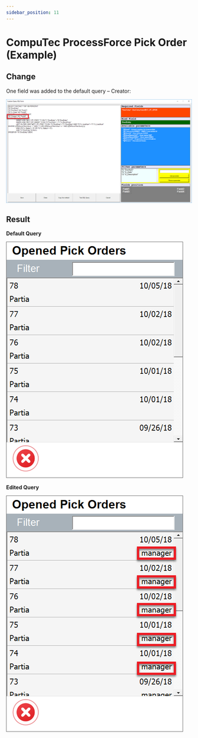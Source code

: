 ```yaml
---
sidebar_position: 11
---
```


# CompuTec ProcessForce Pick Order (Example)

## Change

One field was added to the default query – Creator:

![Batch Serial Info](./media/batches-serials-11.png)

## Result

**Default Query**

![Opened Picked Orders Default Query](./media/opened-picked-orders-default.png)

**Edited Query**

![Opened Picked Orders Edited Query](./media/opened-picked-orders-edited.png)
